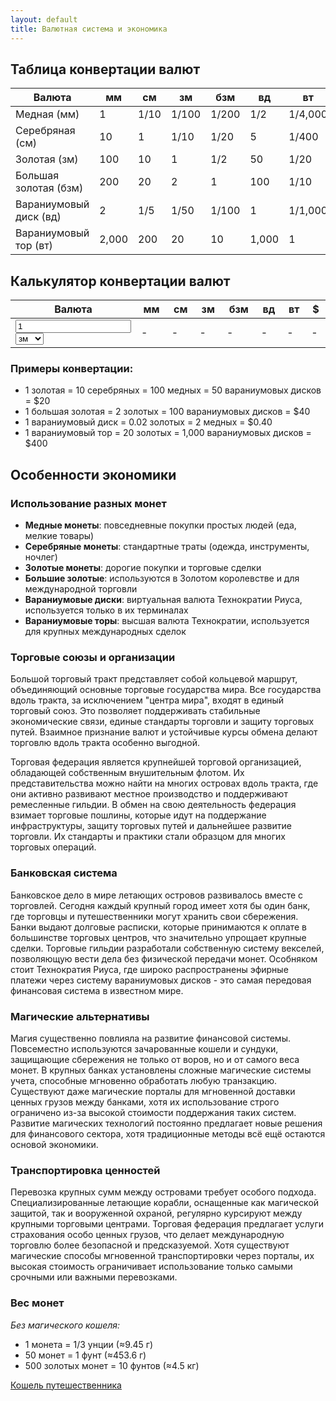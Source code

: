 ```yaml
---
layout: default
title: Валютная система и экономика
---
```


## Таблица конвертации валют

| Валюта | мм    | см   | зм    | бзм   | вд    | вт      | $  |
|--------|-------|------|-------|-------|-------|---------|----|
| Медная (мм) | 1     | 1/10 | 1/100 | 1/200 | 1/2   | 1/4,000 | $0.2 |
| Серебряная (см) | 10    | 1    | 1/10  | 1/20  | 5     | 1/400   | $2 |
| Золотая (зм) | 100   | 10   | 1     | 1/2   | 50    | 1/20    | $20 |
| Большая золотая (бзм) | 200   | 20   | 2     | 1     | 100   | 1/10    | $40 |
| Вараниумовый диск (вд) | 2     | 1/5  | 1/50  | 1/100 | 1     | 1/1,000 | $0.40 |
| Вараниумовый тор (вт) | 2,000 | 200  | 20    | 10    | 1,000 | 1       | $400 |

## Калькулятор конвертации валют

<table>
    <thead>
        <tr>
            <th width="33%">Валюта</th>
            <th>мм</th>
            <th>см</th>
            <th>зм</th>
            <th>бзм</th>
            <th>вд</th>
            <th>вт</th>
            <th>$</th>
        </tr>
    </thead>
    <tbody>
        <tr>
            <td>
                <input class="currency-input" type="number" value="1" />
                <select class="currency-select">
                    <option value="mm">мм</option>
                    <option value="cm">см</option>
                    <option value="zm" selected>зм</option>
                    <option value="bzm">бзм</option>
                    <option value="vd">вд</option>
                    <option value="vt">вт</option>
                    <option value="usd">$</option>
                </select>
            </td>
            <td class="currency-mm">-</td>
            <td class="currency-cm">-</td>
            <td class="currency-zm">-</td>
            <td class="currency-bzm">-</td>
            <td class="currency-vd">-</td>
            <td class="currency-vt">-</td>
            <td class="currency-usd">-</td>
        </tr>
    </tbody>
</table>

### Примеры конвертации:
- 1 золотая = 10 серебряных = 100 медных = 50 вараниумовых дисков = $20
- 1 большая золотая = 2 золотых = 100 вараниумовых дисков = $40
- 1 вараниумовый диск = 0.02 золотых = 2 медных = $0.40
- 1 вараниумовый тор = 20 золотых = 1,000 вараниумовых дисков = $400

## Особенности экономики

### Использование разных монет
- **Медные монеты**: повседневные покупки простых людей (еда, мелкие товары)
- **Серебряные монеты**: стандартные траты (одежда, инструменты, ночлег)
- **Золотые монеты**: дорогие покупки и торговые сделки
- **Большие золотые**: используются в Золотом королевстве и для международной торговли
- **Вараниумовые диски**: виртуальная валюта Технократии Риуса, используется только в их терминалах
- **Вараниумовые торы**: высшая валюта Технократии, используется для крупных международных сделок

### Торговые союзы и организации

Большой торговый тракт представляет собой кольцевой маршрут, объединяющий основные торговые государства мира. Все государства вдоль тракта, за исключением "центра мира", входят в единый торговый союз. Это позволяет поддерживать стабильные экономические связи, единые стандарты торговли и защиту торговых путей. Взаимное признание валют и устойчивые курсы обмена делают торговлю вдоль тракта особенно выгодной.

Торговая федерация является крупнейшей торговой организацией, обладающей собственным внушительным флотом. Их представительства можно найти на многих островах вдоль тракта, где они активно развивают местное производство и поддерживают ремесленные гильдии. В обмен на свою деятельность федерация взимает торговые пошлины, которые идут на поддержание инфраструктуры, защиту торговых путей и дальнейшее развитие торговли. Их стандарты и практики стали образцом для многих торговых операций.

### Банковская система
Банковское дело в мире летающих островов развивалось вместе с торговлей. Сегодня каждый крупный город имеет хотя бы один банк, где торговцы и путешественники могут хранить свои сбережения. Банки выдают долговые расписки, которые принимаются к оплате в большинстве торговых центров, что значительно упрощает крупные сделки. Торговые гильдии разработали собственную систему векселей, позволяющую вести дела без физической передачи монет. Особняком стоит Технократия Риуса, где широко распространены эфирные платежи через систему вараниумовых дисков - это самая передовая финансовая система в известном мире.

### Магические альтернативы
Магия существенно повлияла на развитие финансовой системы. Повсеместно используются зачарованные кошели и сундуки, защищающие сбережения не только от воров, но и от самого веса монет. В крупных банках установлены сложные магические системы учета, способные мгновенно обработать любую транзакцию. Существуют даже магические порталы для мгновенной доставки ценных грузов между банками, хотя их использование строго ограничено из-за высокой стоимости поддержания таких систем. Развитие магических технологий постоянно предлагает новые решения для финансового сектора, хотя традиционные методы всё ещё остаются основой экономики.

### Транспортировка ценностей
Перевозка крупных сумм между островами требует особого подхода. Специализированные летающие корабли, оснащенные как магической защитой, так и вооруженной охраной, регулярно курсируют между крупными торговыми центрами. Торговая федерация предлагает услуги страхования особо ценных грузов, что делает международную торговлю более безопасной и предсказуемой. Хотя существуют магические способы мгновенной транспортировки через порталы, их высокая стоимость ограничивает использование только самыми срочными или важными перевозками.

### Вес монет
*Без магического кошеля:*
- 1 монета = 1/3 унции (≈9.45 г)
- 50 монет = 1 фунт (≈453.6 г)
- 500 золотых монет = 10 фунтов (≈4.5 кг)

[Кошель путешественника](/travelers-purse)